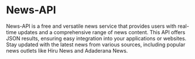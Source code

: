 # News-API
News-API is a free and versatile news service that provides users with real-time updates and a comprehensive range of news content. This API offers JSON results, ensuring easy integration into your applications or websites. Stay updated with the latest news from various sources, including popular news outlets like Hiru News and Adaderana News.
